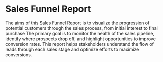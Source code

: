 # Sales Funnel Report
The aims of this Sales Funnel Report is to visualize the progression of potential customers through the sales process, from initial interest to final purchase
The primary goal is to monitor the health of the sales pipeline, identify where prospects drop off, and highlight opportunities to improve conversion rates.
This report helps stakeholders understand the flow of leads through each sales stage and optimize efforts to maximize conversions.

